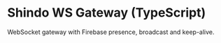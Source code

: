 # Shindo WS Gateway (TypeScript)
WebSocket gateway with Firebase presence, broadcast and keep-alive.
